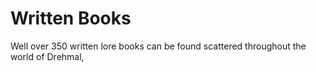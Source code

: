 # Written Books

Well over 350 written lore books can be found scattered throughout the world of Drehmal, 

